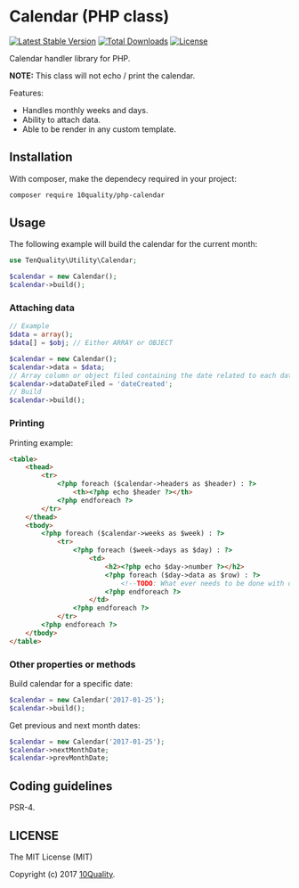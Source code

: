 # Calendar (PHP class)

[![Latest Stable Version](https://poser.pugx.org/10quality/php-calendar/v/stable)](https://packagist.org/packages/10quality/php-calendar)
[![Total Downloads](https://poser.pugx.org/10quality/php-calendar/downloads)](https://packagist.org/packages/10quality/php-calendar)
[![License](https://poser.pugx.org/10quality/php-calendar/license)](https://packagist.org/packages/10quality/php-calendar)

Calendar handler library for PHP.

**NOTE:** This class will not echo / print the calendar.

Features:

* Handles monthly weeks and days.
* Ability to attach data.
* Able to be render in any custom template.

## Installation

With composer, make the dependecy required in your project:
```bash
composer require 10quality/php-calendar
```

## Usage

The following example will build the calendar for the current month:

```php
use TenQuality\Utility\Calendar;

$calendar = new Calendar();
$calendar->build();
```

### Attaching data

```php
// Example
$data = array();
$data[] = $obj; // Either ARRAY or OBJECT

$calendar = new Calendar();
$calendar->data = $data;
// Array column or object filed containing the date related to each data row
$calendar->dataDateFiled = 'dateCreated';
// Build
$calendar->build();
```

### Printing

Printing example:
```html
<table>
    <thead>
        <tr>
            <?php foreach ($calendar->headers as $header) : ?>
                <th><?php echo $header ?></th>
            <?php endforeach ?>
        </tr>
    </thead>
    <tbody>
        <?php foreach ($calendar->weeks as $week) : ?>
            <tr>
                <?php foreach ($week->days as $day) : ?>
                    <td>
                        <h2><?php echo $day->number ?></h2>
                        <?php foreach ($day->data as $row) : ?>
                            <!--TODO: What ever needs to be done with data-->
                        <?php endforeach ?>
                    </td>
                <?php endforeach ?>
            </tr>
        <?php endforeach ?>
    </tbody>
</table>
```

### Other properties or methods

Build calendar for a specific date:
```php
$calendar = new Calendar('2017-01-25');
$calendar->build();
```

Get previous and next month dates:
```php
$calendar = new Calendar('2017-01-25');
$calendar->nextMonthDate;
$calendar->prevMonthDate;
```

## Coding guidelines

PSR-4.

## LICENSE

The MIT License (MIT)

Copyright (c) 2017 [10Quality](http://www.10quality.com).
